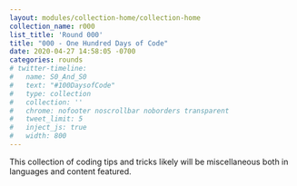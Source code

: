 ```yaml
---
layout: modules/collection-home/collection-home
collection_name: r000
list_title: 'Round 000'
title: "000 - One Hundred Days of Code"
date: 2020-04-27 14:58:05 -0700
categories: rounds
# twitter-timeline:
#   name: S0_And_S0
#   text: "#100DaysofCode"
#   type: collection
#   collection: ''
#   chrome: nofooter noscrollbar noborders transparent
#   tweet_limit: 5
#   inject_js: true
#   width: 800
---
```



This collection of coding tips and tricks likely will be miscellaneous both in languages and content featured.

